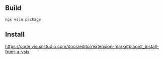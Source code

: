 
## Build

```
npx vsce package
```


## Install

https://code.visualstudio.com/docs/editor/extension-marketplace#_install-from-a-vsix

